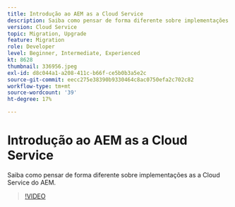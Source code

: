 ```yaml
---
title: Introdução ao AEM as a Cloud Service
description: Saiba como pensar de forma diferente sobre implementações as a Cloud Service do AEM.
version: Cloud Service
topic: Migration, Upgrade
feature: Migration
role: Developer
level: Beginner, Intermediate, Experienced
kt: 8628
thumbnail: 336956.jpeg
exl-id: d8c044a1-a208-411c-b66f-ce5b0b3a5e2c
source-git-commit: eecc275e38390b9330464c8ac0750efa2c702c82
workflow-type: tm+mt
source-wordcount: '39'
ht-degree: 17%

---
```


# Introdução ao AEM as a Cloud Service

Saiba como pensar de forma diferente sobre implementações as a Cloud Service do AEM.

>[!VIDEO](https://video.tv.adobe.com/v/336956?quality=12&learn=on)
